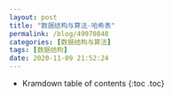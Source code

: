 ```yaml
---
layout: post
title: "数据结构与算法-哈希表"
permalink: /blog/49970848
categories: [数据结构与算法]
tags: [数据结构]
date: 2020-11-09 21:52:24
---
```


* Kramdown table of contents
{:toc .toc}
